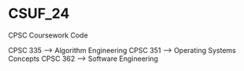 # CSUF_24
CPSC Coursework Code

CPSC 335 --> Algorithm Engineering
CPSC 351 --> Operating Systems Concepts
CPSC 362 --> Software Engineering
